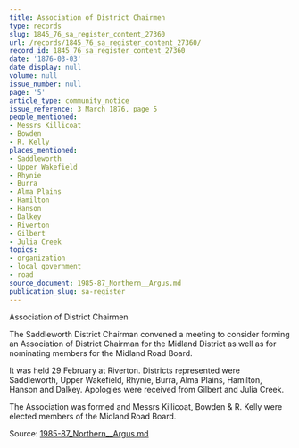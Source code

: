 ```yaml
---
title: Association of District Chairmen
type: records
slug: 1845_76_sa_register_content_27360
url: /records/1845_76_sa_register_content_27360/
record_id: 1845_76_sa_register_content_27360
date: '1876-03-03'
date_display: null
volume: null
issue_number: null
page: '5'
article_type: community_notice
issue_reference: 3 March 1876, page 5
people_mentioned:
- Messrs Killicoat
- Bowden
- R. Kelly
places_mentioned:
- Saddleworth
- Upper Wakefield
- Rhynie
- Burra
- Alma Plains
- Hamilton
- Hanson
- Dalkey
- Riverton
- Gilbert
- Julia Creek
topics:
- organization
- local government
- road
source_document: 1985-87_Northern__Argus.md
publication_slug: sa-register
---
```


Association of District Chairmen

The Saddleworth District Chairman convened a meeting to consider forming an Association of District Chairman for the Midland District as well as for nominating members for the Midland Road Board.

It was held 29 February at Riverton.  Districts represented were Saddleworth, Upper Wakefield, Rhynie, Burra, Alma Plains, Hamilton, Hanson and Dalkey.  Apologies were received from Gilbert and Julia Creek.

The Association was formed and Messrs Killicoat, Bowden & R. Kelly were elected members of the Midland Road Board.

Source: [1985-87_Northern__Argus.md](/downloads/markdown/1985-87_Northern__Argus.md)
